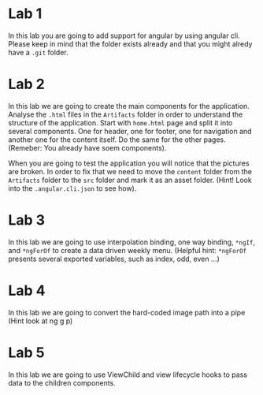 # Lab 1

In this lab you are going to add support for angular by using angular cli. Please keep in mind that the folder exists already and that you might alredy have a `.git` folder.

# Lab 2

In this lab we are going to create the main components for the application. 
Analyse the `.html` files in the `Artifacts` folder in order to understand the structure of the application.
Start with `home.html` page and split it into several components. One for header, one for footer, one for navigation and another one for the content itself. Do the same for the other pages. (Remeber: You already have soem components).

When you are going to test the application you will notice that the pictures are broken. In order to fix that we need to move the `content` folder from the `Artifacts` folder to the `src` folder and mark it as an asset folder. (Hint! Look into the `.angular.cli.json` to see how).
 
 # Lab 3

 In this lab we are going to use interpolation binding, one way binding, `*ngIf`, and `*ngForOf` to create a data driven weekly menu. (Helpful hint: `*ngForOf` presents several exported variables, such as index, odd, even ...)

# Lab 4

In this lab we are going to convert the hard-coded image path into a pipe (Hint look at ng g p)

# Lab 5

In this lab we are going to use ViewChild and view lifecycle hooks to pass data to the children components.

